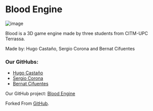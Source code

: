 # Blood Engine
![image](https://github.com/user-attachments/assets/b3b39651-1a82-4b78-af65-437036d1d5fc)

Blood is a 3D game engine made by three students from CITM-UPC Terrassa.

Made by: Hugo Castaño, Sergio Corona and Bernat Cifuentes

### Our GitHubs:
* [Hugo Castaño](https://github.com/LazyRacoonDev)
* [Sergio Corona](https://github.com/seregero00)
* [Bernat Cifuentes](https://github.com/ItsBernii)

Our GitHub project: [Blood Engine](https://github.com/CITM-UPC/Blood-Enginev2)

Forked From [GitHub](https://github.com/CITM-UPC/SpectraEngine).
